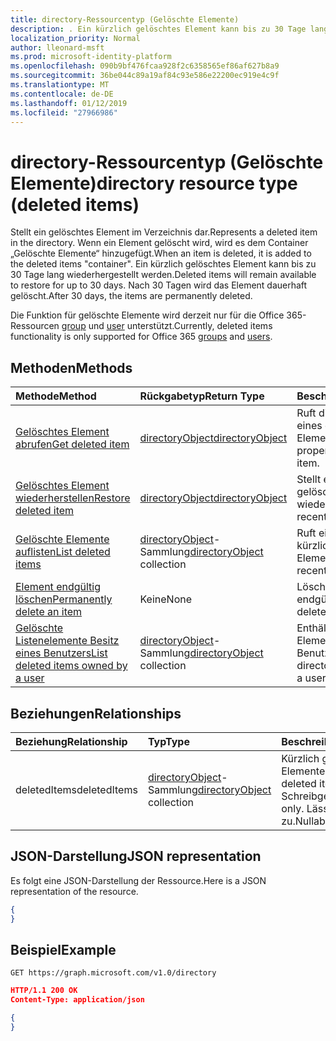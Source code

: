 ```yaml
---
title: directory-Ressourcentyp (Gelöschte Elemente)
description: . Ein kürzlich gelöschtes Element kann bis zu 30 Tage lang wiederhergestellt werden. Nach 30 Tagen wird das Element dauerhaft gelöscht.
localization_priority: Normal
author: lleonard-msft
ms.prod: microsoft-identity-platform
ms.openlocfilehash: 090b9bf476fcaa928f2c6358565ef86af627b8a9
ms.sourcegitcommit: 36be044c89a19af84c93e586e22200ec919e4c9f
ms.translationtype: MT
ms.contentlocale: de-DE
ms.lasthandoff: 01/12/2019
ms.locfileid: "27966986"
---
```

# <a name="directory-resource-type-deleted-items"></a><span data-ttu-id="27641-105">directory-Ressourcentyp (Gelöschte Elemente)</span><span class="sxs-lookup"><span data-stu-id="27641-105">directory resource type (deleted items)</span></span>

<span data-ttu-id="27641-106">Stellt ein gelöschtes Element im Verzeichnis dar.</span><span class="sxs-lookup"><span data-stu-id="27641-106">Represents a deleted item in the directory.</span></span> <span data-ttu-id="27641-107">Wenn ein Element gelöscht wird, wird es dem Container „Gelöschte Elemente“ hinzugefügt.</span><span class="sxs-lookup"><span data-stu-id="27641-107">When an item is deleted, it is added to the deleted items "container".</span></span> <span data-ttu-id="27641-108">Ein kürzlich gelöschtes Element kann bis zu 30 Tage lang wiederhergestellt werden.</span><span class="sxs-lookup"><span data-stu-id="27641-108">Deleted items will remain available to restore for up to 30 days.</span></span> <span data-ttu-id="27641-109">Nach 30 Tagen wird das Element dauerhaft gelöscht.</span><span class="sxs-lookup"><span data-stu-id="27641-109">After 30 days, the items are permanently deleted.</span></span>

<span data-ttu-id="27641-110">Die Funktion für gelöschte Elemente wird derzeit nur für die Office 365-Ressourcen [group](group.md) und [user](users.md) unterstützt.</span><span class="sxs-lookup"><span data-stu-id="27641-110">Currently, deleted items functionality is only supported for Office 365 [groups](group.md) and [users](users.md).</span></span>

## <a name="methods"></a><span data-ttu-id="27641-111">Methoden</span><span class="sxs-lookup"><span data-stu-id="27641-111">Methods</span></span>

| <span data-ttu-id="27641-112">Methode</span><span class="sxs-lookup"><span data-stu-id="27641-112">Method</span></span>         | <span data-ttu-id="27641-113">Rückgabetyp</span><span class="sxs-lookup"><span data-stu-id="27641-113">Return Type</span></span> | <span data-ttu-id="27641-114">Beschreibung</span><span class="sxs-lookup"><span data-stu-id="27641-114">Description</span></span> |
|:---------------|:------------|:------------|
|[<span data-ttu-id="27641-115">Gelöschtes Element abrufen</span><span class="sxs-lookup"><span data-stu-id="27641-115">Get deleted item</span></span>](../api/directory-deleteditems-get.md) | [<span data-ttu-id="27641-116">directoryObject</span><span class="sxs-lookup"><span data-stu-id="27641-116">directoryObject</span></span>](directoryobject.md) | <span data-ttu-id="27641-117">Ruft die Eigenschaften eines gelöschten Elements ab.</span><span class="sxs-lookup"><span data-stu-id="27641-117">Gets the properties of a deleted item.</span></span> |
|[<span data-ttu-id="27641-118">Gelöschtes Element wiederherstellen</span><span class="sxs-lookup"><span data-stu-id="27641-118">Restore deleted item</span></span>](../api/directory-deleteditems-restore.md) |[<span data-ttu-id="27641-119">directoryObject</span><span class="sxs-lookup"><span data-stu-id="27641-119">directoryObject</span></span>](directoryobject.md)| <span data-ttu-id="27641-120">Stellt ein kürzlich gelöschtes Element wieder her.</span><span class="sxs-lookup"><span data-stu-id="27641-120">Restores a recently deleted item.</span></span> |
|[<span data-ttu-id="27641-121">Gelöschte Elemente auflisten</span><span class="sxs-lookup"><span data-stu-id="27641-121">List deleted items</span></span>](../api/directory-deleteditems-list.md) |<span data-ttu-id="27641-122">[directoryObject](directoryobject.md)-Sammlung</span><span class="sxs-lookup"><span data-stu-id="27641-122">[directoryObject](directoryobject.md) collection</span></span>| <span data-ttu-id="27641-123">Ruft eine Liste der kürzlich gelöschten Elemente ab.</span><span class="sxs-lookup"><span data-stu-id="27641-123">Gets a list of recently deleted items.</span></span> |
|[<span data-ttu-id="27641-124">Element endgültig löschen</span><span class="sxs-lookup"><span data-stu-id="27641-124">Permanently delete an item</span></span>](../api/directory-deleteditems-delete.md) | <span data-ttu-id="27641-125">Keine</span><span class="sxs-lookup"><span data-stu-id="27641-125">None</span></span> | <span data-ttu-id="27641-126">Löscht ein Element endgültig.</span><span class="sxs-lookup"><span data-stu-id="27641-126">Permanently deletes an item.</span></span> |
|[<span data-ttu-id="27641-127">Gelöschte Listenelemente Besitz eines Benutzers</span><span class="sxs-lookup"><span data-stu-id="27641-127">List deleted items owned by a user</span></span>](../api/directory-deleteditems-user-owned.md) | <span data-ttu-id="27641-128">[directoryObject](directoryobject.md)-Sammlung</span><span class="sxs-lookup"><span data-stu-id="27641-128">[directoryObject](directoryobject.md) collection</span></span> | <span data-ttu-id="27641-129">Enthält Directory Elemente, die einem Benutzer gehören.</span><span class="sxs-lookup"><span data-stu-id="27641-129">Lists directory items owned by a user.</span></span> |

## <a name="relationships"></a><span data-ttu-id="27641-130">Beziehungen</span><span class="sxs-lookup"><span data-stu-id="27641-130">Relationships</span></span>
| <span data-ttu-id="27641-131">Beziehung</span><span class="sxs-lookup"><span data-stu-id="27641-131">Relationship</span></span> | <span data-ttu-id="27641-132">Typ</span><span class="sxs-lookup"><span data-stu-id="27641-132">Type</span></span>   |<span data-ttu-id="27641-133">Beschreibung</span><span class="sxs-lookup"><span data-stu-id="27641-133">Description</span></span>|
|:---------------|:--------|:----------|
|<span data-ttu-id="27641-134">deletedItems</span><span class="sxs-lookup"><span data-stu-id="27641-134">deletedItems</span></span>|<span data-ttu-id="27641-135">[directoryObject](directoryobject.md)-Sammlung</span><span class="sxs-lookup"><span data-stu-id="27641-135">[directoryObject](directoryobject.md) collection</span></span>| <span data-ttu-id="27641-136">Kürzlich gelöschte Elemente.</span><span class="sxs-lookup"><span data-stu-id="27641-136">Recently deleted items.</span></span> <span data-ttu-id="27641-137">Schreibgeschützt.</span><span class="sxs-lookup"><span data-stu-id="27641-137">Read-only.</span></span> <span data-ttu-id="27641-138">Lässt Nullwerte zu.</span><span class="sxs-lookup"><span data-stu-id="27641-138">Nullable.</span></span>|

## <a name="json-representation"></a><span data-ttu-id="27641-139">JSON-Darstellung</span><span class="sxs-lookup"><span data-stu-id="27641-139">JSON representation</span></span>
<span data-ttu-id="27641-140">Es folgt eine JSON-Darstellung der Ressource.</span><span class="sxs-lookup"><span data-stu-id="27641-140">Here is a JSON representation of the resource.</span></span>

<!-- {
  "blockType": "resource",
  "baseType": "microsoft.graph.entity",
  "@odata.type": "microsoft.graph.directory"
}-->

```json
{
}
```

## <a name="example"></a><span data-ttu-id="27641-141">Beispiel</span><span class="sxs-lookup"><span data-stu-id="27641-141">Example</span></span>

<!--{"blockType": "request"}-->
```http
GET https://graph.microsoft.com/v1.0/directory
```

<!--{"blockType": "response", "truncated": true, "@odata.type": "microsoft.graph.directory"}-->
```json
HTTP/1.1 200 OK
Content-Type: application/json

{
}
```


<!-- uuid: 8fcb5dbc-d5aa-4681-8e31-b001d5168d79
2015-10-25 14:57:30 UTC -->
<!-- {
  "type": "#page.annotation",
  "description": "directory resource",
  "keywords": "",
  "section": "documentation",
  "tocPath": ""
}-->
